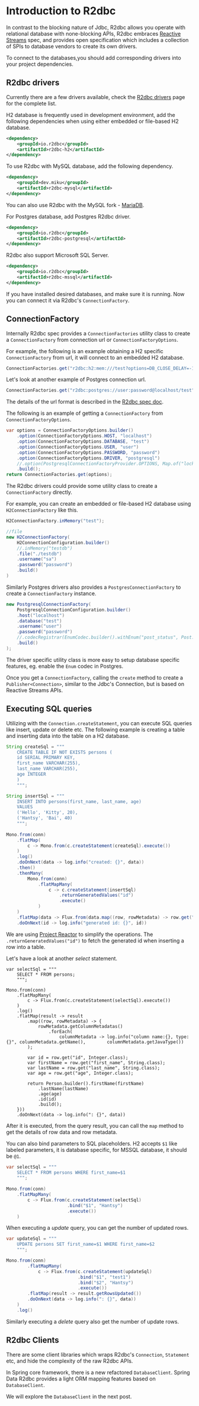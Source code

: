 

# Introduction to R2dbc 



In contrast to the blocking nature of Jdbc, R2dbc allows you operate with relational database with none-blocking APIs, R2dbc embraces [Reactive Streams](https://www.reactive-streams.org/) spec, and provides open specification which includes a collection of  SPIs to database vendors to create its own drivers.

To connect to the databases,you should add corresponding drivers into your project dependencies. 

## R2dbc drivers

Currently there are a few drivers available, check the [R2dbc drivers](https://r2dbc.io/drivers/) page for the complete list.

H2 database is frequently used in development environment, add the following dependencies when using either embedded or file-based H2 database.

```xml
<dependency>
    <groupId>io.r2dbc</groupId>
    <artifactId>r2dbc-h2</artifactId>
</dependency>
```

To use R2dbc with MySQL database, add the following dependency.

```xml
<dependency>
    <groupId>dev.miku</groupId>
    <artifactId>r2dbc-mysql</artifactId>
</dependency>
```

You can also use R2dbc with the MySQL fork - [MariaDB](https://github.com/mariadb-corporation/mariadb-connector-r2dbc).

For Postgres database, add Postgres R2dbc driver.

```xml
<dependency>
    <groupId>io.r2dbc</groupId>
    <artifactId>r2dbc-postgresql</artifactId>
</dependency>
```

R2dbc also support Microsoft SQL Server.

```xml
<dependency>
    <groupId>io.r2dbc</groupId>
    <artifactId>r2dbc-mssql</artifactId>
</dependency>
```

If you have installed desired databases, and make sure it is running. Now you can connect it via R2dbc's `ConnectionFactory`.

## ConnectionFactory

Internally R2dbc spec provides a `ConnectionFactories` utility class to create a `ConnectionFactory` from connection url or `ConnectionFactoryOptions`. 

For example, the following is an example obtaining a H2 specific `ConnectionFactory` from url, it will connect to an embedded H2 database.

```java
ConnectionFactories.get("r2dbc:h2:mem:///test?options=DB_CLOSE_DELAY=-1;DB_CLOSE_ON_EXIT=FALSE")
```

Let's look at another example of Postgres connection url.

```java
ConnectionFactories.get("r2dbc:postgres://user:password@localhost/test");
```

The details of the url format is described in the [R2dbc spec doc](https://r2dbc.io/spec/0.8.2.RELEASE/spec/html/#overview.connection.url).

The following is an example of getting a `ConnectionFactory` from `ConnectionFactoryOptions`. 

```java
var options = ConnectionFactoryOptions.builder()
    .option(ConnectionFactoryOptions.HOST, "localhost")
    .option(ConnectionFactoryOptions.DATABASE, "test")
    .option(ConnectionFactoryOptions.USER, "user")
    .option(ConnectionFactoryOptions.PASSWORD, "password")
    .option(ConnectionFactoryOptions.DRIVER, "postgresql")
    //.option(PostgresqlConnectionFactoryProvider.OPTIONS, Map.of("lock_timeout", "30s"))
    .build();
return ConnectionFactories.get(options);
```

The R2dbc drivers could provide some utility class to create a `ConnectionFactory` directly.

For example, you can create an embedded or file-based H2 database using `H2ConnectionFactory` like this.

```java
H2ConnectionFactory.inMemory("test");

//file
new H2ConnectionFactory(
    H2ConnectionConfiguration.builder()
    //.inMemory("testdb")
    .file("./testdb")
    .username("sa")
    .password("password")
    .build()
)
```

 Similarly Postgres drivers also provides a `PostgresConnectionFactory` to create a `ConnectionFactory` instance.

```java
new PostgresqlConnectionFactory(
    PostgresqlConnectionConfiguration.builder()
    .host("localhost")
    .database("test")
    .username("user")
    .password("password")
    //.codecRegistrar(EnumCodec.builder().withEnum("post_status", Post.Status.class).build())
    .build()
);
```

The driver specific utility class is more easy to setup database specific features, eg. enable the `Enum` codec in Postgres.

Once you get a `ConnectionFactory`,  calling the `create` method to create a `Publisher<Connection>`, similar to the Jdbc's Connection, but is based on Reactive Streams APIs.

## Executing SQL queries

Utilizing with the `Connection.createStatement`, you can execute SQL queries like insert, update or delete etc.  The following example is creating a table and inserting data into  the table on a H2 database. 

```java
String createSql = """
    CREATE TABLE IF NOT EXISTS persons (
    id SERIAL PRIMARY KEY,
    first_name VARCHAR(255),
    last_name VARCHAR(255),
    age INTEGER
	)
    """;

String insertSql = """
    INSERT INTO persons(first_name, last_name, age)
    VALUES
    ('Hello', 'Kitty', 20),
    ('Hantsy', 'Bai', 40)
    """;
        
Mono.from(conn)   
    .flatMap(
        c -> Mono.from(c.createStatement(createSql).execute())
	)
    .log()
    .doOnNext(data -> log.info("created: {}", data))
    .then()
    .thenMany(
        Mono.from(conn)
        	.flatMapMany(
            	c -> c.createStatement(insertSql)
                    .returnGeneratedValues("id")
                    .execute()
            )
    )
    .flatMap(data -> Flux.from(data.map((row, rowMetadata) -> row.get("id"))))
    .doOnNext(id -> log.info("generated id: {}", id))
```

We are using [Project Reactor](https://projectreactor.io/) to simplify the operations. The `.returnGeneratedValues("id")` to fetch the generated id when inserting a row into a table.

Let's have  a look at another *select* statement.

```
var selectSql = """
    SELECT * FROM persons;
    """;
    
Mono.from(conn)
    .flatMapMany(
        c -> Flux.from(c.createStatement(selectSql).execute())
    )
    .log()
    .flatMap(result -> result
    	.map((row, rowMetadata) -> {
    		rowMetadata.getColumnMetadatas()
    			.forEach(
   					columnMetadata -> log.info("column name:{}, type: {}", columnMetadata.getName(), 		columnMetadata.getJavaType())
    	);
    
        var id = row.get("id", Integer.class);
        var firstName = row.get("first_name", String.class);
        var lastName = row.get("last_name", String.class);
        var age = row.get("age", Integer.class);

    	return Person.builder().firstName(firstName)
            .lastName(lastName)
            .age(age)
            .id(id)
            .build();
    }))
    .doOnNext(data -> log.info(": {}", data))
```

After it is executed, from the query result, you can call the  `map` method to get the details of row data and row metadata.

You can also bind parameters to SQL placeholders. H2 accepts `$1` like labeled parameters, it is database specific, for MSSQL database, it should be `@1`.

```java
var selectSql = """
    SELECT * FROM persons WHERE first_name=$1
    """;
    
Mono.from(conn)
    .flatMapMany(
        c -> Flux.from(c.createStatement(selectSql)
                       .bind("$1", "Hantsy")
                       .execute())
    )
```

When executing a *update* query, you can get the number of updated rows.

```java
var updateSql = """
    UPDATE persons SET first_name=$1 WHERE first_name=$2
    """;

Mono.from(conn)
        .flatMapMany(
            c -> Flux.from(c.createStatement(updateSql)
                           .bind("$1", "test1")
                           .bind("$2", "Hantsy")
                           .execute())
        .flatMap(result -> result.getRowsUpdated())
        .doOnNext(data -> log.info(": {}", data))
    )
    .log()
```

Similarly executing a *delete* query also get the number of update rows.

## R2dbc Clients

There are some client libraries which wraps R2dbc's `Connection`, `Statement` etc, and hide the complexity of the raw R2dbc APIs.

In Spring core framework, there is a new refactored `DatabaseClient`.  Spring Data R2dbc provides a light ORM mapping features based on `DatabaseClient`.

We will explore the `DatabaseClient`  in the next post.